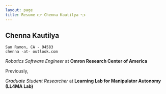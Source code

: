 ```yaml
---
layout: page
title: Resume 👉 Chenna Kautilya 👈
---
```

## Chenna Kautilya

```
San Ramon, CA - 94583
chenna -at- outlook.com
```

*Robotics Software Engineer* at **Omron Research Center of America**

Previously,

*Graduate Student Researcher* at **Learning Lab for Manipulator Autonomy (LL4MA Lab)**
